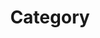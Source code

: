 ---
title: "Category"
layout: categories
permalink: /catgories/
author_profile: true
sidebar_main: true
---